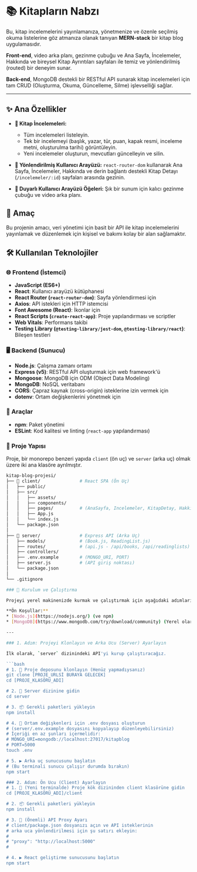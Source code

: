 # 📚 Kitapların Nabzı

Bu, kitap incelemelerini yayınlamanıza, yönetmenize ve özenle seçilmiş okuma listelerine göz atmanıza olanak tanıyan **MERN-stack** bir kitap blog uygulamasıdır.

**Front-end**, video arka planı, gezinme çubuğu ve Ana Sayfa, İncelemeler, Hakkında ve bireysel Kitap Ayrıntıları sayfaları ile temiz ve yönlendirilmiş (routed) bir deneyim sunar.

**Back-end**, MongoDB destekli bir RESTful API sunarak kitap incelemeleri için tam CRUD (Oluşturma, Okuma, Güncelleme, Silme) işlevselliği sağlar.

---

## ✨ Ana Özellikler

* **📝 Kitap İncelemeleri:**
    * Tüm incelemeleri listeleyin.
    * Tek bir incelemeyi (başlık, yazar, tür, puan, kapak resmi, inceleme metni, oluşturulma tarihi) görüntüleyin.
    * Yeni incelemeler oluşturun, mevcutları güncelleyin ve silin.
      
* **🧭 Yönlendirilmiş Kullanıcı Arayüzü:** `react-router-dom` kullanarak Ana Sayfa, İncelemeler, Hakkında ve derin bağlantı destekli Kitap Detayı (`/incelemeler/:id`) sayfaları arasında gezinin.
  
* **📱 Duyarlı Kullanıcı Arayüzü Öğeleri:** Şık bir sunum için kalıcı gezinme çubuğu ve video arka planı.

## 🚀 Amaç

Bu projenin amacı, veri yönetimi için basit bir API ile kitap incelemelerini yayınlamak ve düzenlemek için kişisel ve bakımı kolay bir alan sağlamaktır.

## 🛠️ Kullanılan Teknolojiler

### 🌐 Frontend (İstemci)

* **JavaScript (ES6+)**
* **React**: Kullanıcı arayüzü kütüphanesi
* **React Router (`react-router-dom`)**: Sayfa yönlendirmesi için
* **Axios**: API istekleri için HTTP istemcisi
* **Font Awesome (React)**: İkonlar için
* **React Scripts (`create-react-app`)**: Proje yapılandırması ve scriptler
* **Web Vitals**: Performans takibi
* **Testing Library (`@testing-library/jest-dom`, `@testing-library/react`)**: Bileşen testleri

### 🖥️ Backend (Sunucu)

* **Node.js**: Çalışma zamanı ortamı
* **Express (v5)**: RESTful API oluşturmak için web framework'ü
* **Mongoose**: MongoDB için ODM (Object Data Modeling)
* **MongoDB**: NoSQL veritabanı
* **CORS**: Çapraz kaynak (cross-origin) isteklerine izin vermek için
* **dotenv**: Ortam değişkenlerini yönetmek için

### 🔧 Araçlar

* **npm**: Paket yönetimi
* **ESLint**: Kod kalitesi ve linting (`react-app` yapılandırması)

### 📁 Proje Yapısı

Proje, bir monorepo benzeri yapıda `client` (ön uç) ve `server` (arka uç) olmak üzere iki ana klasöre ayrılmıştır.

```bash
kitap-blog-projesi/
├── 📁 client/               # React SPA (Ön Uç)
│   ├── public/
│   ├── src/
│   │   ├── assets/
│   │   ├── components/
│   │   ├── pages/          # (AnaSayfa, Incelemeler, KitapDetay, Hakkinda)
│   │   ├── App.js
│   │   └── index.js
│   └── package.json
│
├── 📁 server/               # Express API (Arka Uç)
│   ├── models/             # (Book.js, ReadingList.js)
│   ├── routes/             # (api.js - /api/books, /api/readinglists)
│   ├── controllers/
│   ├── .env.example        # (MONGO_URI, PORT)
│   ├── server.js           # (API giriş noktası)
│   └── package.json
│
└── .gitignore

### 🚀 Kurulum ve Çalıştırma

Projeyi yerel makinenizde kurmak ve çalıştırmak için aşağıdaki adımları sırasıyla izleyin.

**Ön Koşullar:**
* [Node.js](https://nodejs.org/) (ve npm)
* [MongoDB](https://www.mongodb.com/try/download/community) (Yerel olarak veya bir MongoDB Atlas hesabı)

---

### 1. Adım: Projeyi Klonlayın ve Arka Ucu (Server) Ayarlayın

İlk olarak, `server` dizinindeki API'yi kurup çalıştıracağız.

```bash
# 1. 🐑 Proje deposunu klonlayın (Henüz yapmadıysanız)
git clone [PROJE_URLSİ BURAYA GELECEK]
cd [PROJE_KLASÖRÜ_ADI]

# 2. 📂 Server dizinine gidin
cd server

# 3. 📦 Gerekli paketleri yükleyin
npm install

# 4. 🔑 Ortam değişkenleri için .env dosyası oluşturun
# (server/.env.example dosyasını kopyalayıp düzenleyebilirsiniz)
# İçeriği en az şunları içermelidir:
# MONGO_URI=mongodb://localhost:27017/kitapblog
# PORT=5000
touch .env

# 5. ▶️ Arka uç sunucusunu başlatın
# (Bu terminali sunucu çalışır durumda bırakın)
npm start

### 2. Adım: Ön Ucu (Client) Ayarlayın
# 1. 📂 (Yeni terminalde) Proje kök dizininden client klasörüne gidin
cd [PROJE_KLASÖRÜ_ADI]/client

# 2. 📦 Gerekli paketleri yükleyin
npm install

# 3. 🔗 (Önemli) API Proxy Ayarı
# client/package.json dosyanızı açın ve API isteklerinin
# arka uca yönlendirilmesi için şu satırı ekleyin:
#
# "proxy": "http://localhost:5000"
#

# 4. ▶️ React geliştirme sunucusunu başlatın
npm start
